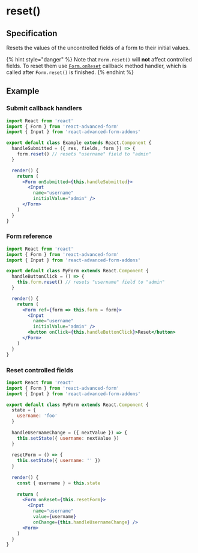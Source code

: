 # reset\(\)

## Specification

Resets the values of the uncontrolled fields of a form to their initial values.

{% hint style="danger" %}
Note that `Form.reset()` will **not** affect controlled fields. To reset them use [`Form.onReset`](https://github.com/kettanaito/react-advanced-form/tree/75c444924d87ca8ff76bc096231173e42e717adc/docs/components/callbacks/Form/onReset.md) callback method handler, which is called after `Form.reset()` is finished.
{% endhint %}

## Example

### Submit callback handlers

```jsx
import React from 'react'
import { Form } from 'react-advanced-form'
import { Input } from 'react-advanced-form-addons'

export default class Example extends React.Component {
  handleSubmitted = ({ res, fields, form }) => {
    form.reset() // resets "username" field to "admin"
  }

  render() {
    return (
      <Form onSubmitted={this.handleSubmitted}>
        <Input
          name="username"
          initialValue="admin" />
      </Form>
    )
  }
}
```

### Form reference

```jsx
import React from 'react'
import { Form } from 'react-advanced-form'
import { Input } from 'react-advanced-form-addons'

export default class MyForm extends React.Component {
  handleButtonClick = () => {
    this.form.reset() // resets "username" field to "admin"
  }

  render() {
    return (
      <Form ref={form => this.form = form}>
        <Input
          name="username"
          initialValue="admin" />
        <button onClick={this.handleButtonClick}>Reset</button>
      </Form>
    )
  }
}
```

### Reset controlled fields

```jsx
import React from 'react'
import { Form } from 'react-advanced-form'
import { Input } from 'react-advanced-form-addons'

export default class MyForm extends React.Component {
  state = {
    username: 'foo'
  }
  
  handleUsernameChange = ({ nextValue }) => {
    this.setState({ username: nextValue })
  }
  
  resetForm = () => {
    this.setState({ username: '' })
  }
    
  render() {
    const { username } = this.state
        
    return (
      <Form onReset={this.resetForm}>
        <Input
          name="username"
          value={username}
          onChange={this.handleUsernameChange} />
      <Form>
    )
  }
}
```

